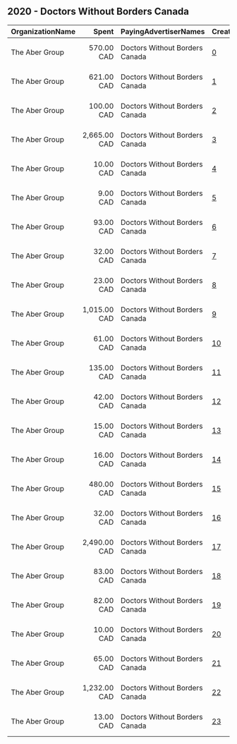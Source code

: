 ## 2020 - Doctors Without Borders Canada 
|OrganizationName|Spent|PayingAdvertiserNames|CreativeUrls|Impressions|Genders|AgeBrackets|CountryCodes|BillingAddresses|CandidateBallotInformation|
|:---|---:|:---|:---|---:|:---|:---|:---|:---|:---|
|The Aber Group|570.00 CAD|Doctors Without Borders Canada|[0](https://www.snap.com/political-ads/asset/df2c56ef3e79d44ba2ead28426059774692d6977afceb07b771bdf4c91ca4598?mediaType=mp4)|122,359||18+|canada|"608-120 Eglinton Avenue East,Toronto,M4P1E2,CA"||
|The Aber Group|621.00 CAD|Doctors Without Borders Canada|[1](https://www.snap.com/political-ads/asset/2bf44f7b9ea9c64f02f8b10094a0e34874a8ef2081c14a0b5a67fe554f3e04b5?mediaType=jpg)|129,851||18+|canada|"608-120 Eglinton Avenue East,Toronto,M4P1E2,CA"||
|The Aber Group|100.00 CAD|Doctors Without Borders Canada|[2](https://www.snap.com/political-ads/asset/cf71040ca5cdba6a828cc8dff76cbafc8071e7458fb2517b965364cacc76e180?mediaType=jpg)|16,255||30+|canada|"608-120 Eglinton Avenue East,Toronto,M4P1E2,CA"||
|The Aber Group|2,665.00 CAD|Doctors Without Borders Canada|[3](https://www.snap.com/political-ads/asset/e43f86fc2031761fff2adad493e8b21c01ab846f18c26bf351fb1a31bc9cf41a?mediaType=mp4)|368,231||18+|canada|"608-120 Eglinton Avenue East,Toronto,M4P1E2,CA"||
|The Aber Group|10.00 CAD|Doctors Without Borders Canada|[4](https://www.snap.com/political-ads/asset/bf9677e7d125876f5a1ede467bdff58c8a8c3ce4d178fa229a56c50d6d0cbec6?mediaType=mp4)|3,609||25+|canada|"608-120 Eglinton Avenue East,Toronto,M4P1E2,CA"||
|The Aber Group|9.00 CAD|Doctors Without Borders Canada|[5](https://www.snap.com/political-ads/asset/bf9677e7d125876f5a1ede467bdff58c8a8c3ce4d178fa229a56c50d6d0cbec6?mediaType=mp4)|2,960||30+|canada|"608-120 Eglinton Avenue East,Toronto,M4P1E2,CA"||
|The Aber Group|93.00 CAD|Doctors Without Borders Canada|[6](https://www.snap.com/political-ads/asset/e48497b2b7156a8555f08d56035889b2191b140e31b4e7138a483bc347edf133?mediaType=mp4)|18,013||18+|canada|"608-120 Eglinton Avenue East,Toronto,M4P1E2,CA"||
|The Aber Group|32.00 CAD|Doctors Without Borders Canada|[7](https://www.snap.com/political-ads/asset/a4ca3bf6054779ffd1a3f95afe002adf0f3d19d44cb453bec08912accd42db5c?mediaType=mp4)|5,104||30+|canada|"608-120 Eglinton Avenue East,Toronto,M4P1E2,CA"||
|The Aber Group|23.00 CAD|Doctors Without Borders Canada|[8](https://www.snap.com/political-ads/asset/2bf44f7b9ea9c64f02f8b10094a0e34874a8ef2081c14a0b5a67fe554f3e04b5?mediaType=jpg)|7,127||30+|canada|"608-120 Eglinton Avenue East,Toronto,M4P1E2,CA"||
|The Aber Group|1,015.00 CAD|Doctors Without Borders Canada|[9](https://www.snap.com/political-ads/asset/9b37109822a908afcc5b71f82c773d59cf80ea6e2a21ad5771b3da58db5623f3?mediaType=mp4)|151,590||18+|canada|"608-120 Eglinton Avenue East,Toronto,M4P1E2,CA"||
|The Aber Group|61.00 CAD|Doctors Without Borders Canada|[10](https://www.snap.com/political-ads/asset/a4ca3bf6054779ffd1a3f95afe002adf0f3d19d44cb453bec08912accd42db5c?mediaType=mp4)|8,000||30+|canada|"608-120 Eglinton Avenue East,Toronto,M4P1E2,CA"||
|The Aber Group|135.00 CAD|Doctors Without Borders Canada|[11](https://www.snap.com/political-ads/asset/e43f86fc2031761fff2adad493e8b21c01ab846f18c26bf351fb1a31bc9cf41a?mediaType=mp4)|15,375||30+|canada|"608-120 Eglinton Avenue East,Toronto,M4P1E2,CA"||
|The Aber Group|42.00 CAD|Doctors Without Borders Canada|[12](https://www.snap.com/political-ads/asset/2bf44f7b9ea9c64f02f8b10094a0e34874a8ef2081c14a0b5a67fe554f3e04b5?mediaType=jpg)|15,513||25+|canada|"608-120 Eglinton Avenue East,Toronto,M4P1E2,CA"||
|The Aber Group|15.00 CAD|Doctors Without Borders Canada|[13](https://www.snap.com/political-ads/asset/e48497b2b7156a8555f08d56035889b2191b140e31b4e7138a483bc347edf133?mediaType=mp4)|5,342||25+|canada|"608-120 Eglinton Avenue East,Toronto,M4P1E2,CA"||
|The Aber Group|16.00 CAD|Doctors Without Borders Canada|[14](https://www.snap.com/political-ads/asset/df2c56ef3e79d44ba2ead28426059774692d6977afceb07b771bdf4c91ca4598?mediaType=mp4)|4,510||30+|canada|"608-120 Eglinton Avenue East,Toronto,M4P1E2,CA"||
|The Aber Group|480.00 CAD|Doctors Without Borders Canada|[15](https://www.snap.com/political-ads/asset/bf9677e7d125876f5a1ede467bdff58c8a8c3ce4d178fa229a56c50d6d0cbec6?mediaType=mp4)|92,876||18+|canada|"608-120 Eglinton Avenue East,Toronto,M4P1E2,CA"||
|The Aber Group|32.00 CAD|Doctors Without Borders Canada|[16](https://www.snap.com/political-ads/asset/9b37109822a908afcc5b71f82c773d59cf80ea6e2a21ad5771b3da58db5623f3?mediaType=mp4)|6,177||30+|canada|"608-120 Eglinton Avenue East,Toronto,M4P1E2,CA"||
|The Aber Group|2,490.00 CAD|Doctors Without Borders Canada|[17](https://www.snap.com/political-ads/asset/a4ca3bf6054779ffd1a3f95afe002adf0f3d19d44cb453bec08912accd42db5c?mediaType=mp4)|363,080||18+|canada|"608-120 Eglinton Avenue East,Toronto,M4P1E2,CA"||
|The Aber Group|83.00 CAD|Doctors Without Borders Canada|[18](https://www.snap.com/political-ads/asset/cf71040ca5cdba6a828cc8dff76cbafc8071e7458fb2517b965364cacc76e180?mediaType=jpg)|14,438||30+|canada|"608-120 Eglinton Avenue East,Toronto,M4P1E2,CA"||
|The Aber Group|82.00 CAD|Doctors Without Borders Canada|[19](https://www.snap.com/political-ads/asset/e43f86fc2031761fff2adad493e8b21c01ab846f18c26bf351fb1a31bc9cf41a?mediaType=mp4)|12,628||30+|canada|"608-120 Eglinton Avenue East,Toronto,M4P1E2,CA"||
|The Aber Group|10.00 CAD|Doctors Without Borders Canada|[20](https://www.snap.com/political-ads/asset/e48497b2b7156a8555f08d56035889b2191b140e31b4e7138a483bc347edf133?mediaType=mp4)|3,186||30+|canada|"608-120 Eglinton Avenue East,Toronto,M4P1E2,CA"||
|The Aber Group|65.00 CAD|Doctors Without Borders Canada|[21](https://www.snap.com/political-ads/asset/9b37109822a908afcc5b71f82c773d59cf80ea6e2a21ad5771b3da58db5623f3?mediaType=mp4)|9,093||30+|canada|"608-120 Eglinton Avenue East,Toronto,M4P1E2,CA"||
|The Aber Group|1,232.00 CAD|Doctors Without Borders Canada|[22](https://www.snap.com/political-ads/asset/cf71040ca5cdba6a828cc8dff76cbafc8071e7458fb2517b965364cacc76e180?mediaType=jpg)|193,324||18+|canada|"608-120 Eglinton Avenue East,Toronto,M4P1E2,CA"||
|The Aber Group|13.00 CAD|Doctors Without Borders Canada|[23](https://www.snap.com/political-ads/asset/df2c56ef3e79d44ba2ead28426059774692d6977afceb07b771bdf4c91ca4598?mediaType=mp4)|4,325||25+|canada|"608-120 Eglinton Avenue East,Toronto,M4P1E2,CA"||
